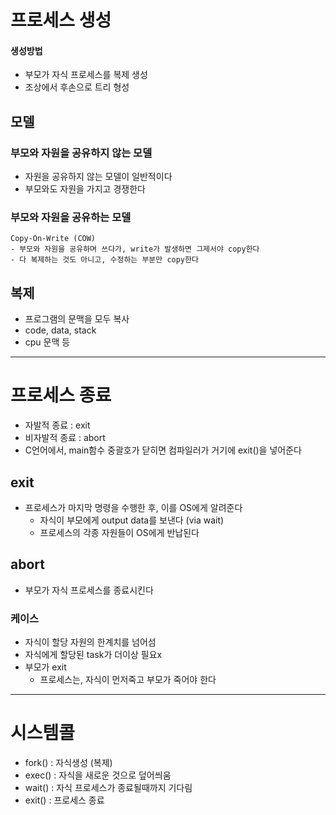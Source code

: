 # 프로세스 생성
#### 생성방법
- 부모가 자식 프로세스를 복제 생성
- 조상에서 후손으로 트리 형성
## 모델
  ### 부모와 자원을 공유하지 않는 모델
  - 자원을 공유하지 않는 모델이 일반적이다
  - 부모와도 자원을 가지고 경쟁한다
  ### 부모와 자원을 공유하는 모델
    Copy-On-Write (COW)
    - 부모와 자원을 공유하며 쓰다가, write가 발생하면 그제서야 copy한다
    - 다 복제하는 것도 아니고, 수정하는 부분만 copy한다
## 복제
- 프로그램의 문맥을 모두 복사
- code, data, stack
- cpu 문맥 등

---

# 프로세스 종료
- 자발적 종료 : exit
- 비자발적 종료 : abort
- C언어에서, main함수 중괄호가 닫히면 컴파일러가 거기에 exit()을 넣어준다
## exit
- 프로세스가 마지막 명령을 수행한 후, 이를 OS에게 알려준다 
  - 자식이 부모에게 output data를 보낸다 (via wait)
  - 프로세스의 각종 자원들이 OS에게 반납된다
## abort
- 부모가 자식 프로세스를 종료시킨다
### 케이스
- 자식이 할당 자원의 한계치를 넘어섬
- 자식에게 할당된 task가 더이상 필요x
- 부모가 exit
  - 프로세스는, 자식이 먼저죽고 부모가 죽어야 한다

---

# 시스템콜
- fork() : 자식생성 (복제)
- exec() : 자식을 새로운 것으로 덮어씌움
- wait() : 자식 프로세스가 종료될때까지 기다림
- exit() : 프로세스 종료
